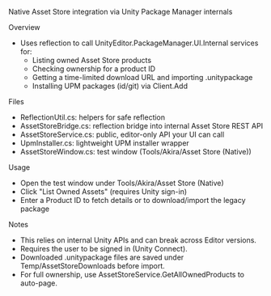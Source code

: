 ﻿Native Asset Store integration via Unity Package Manager internals

Overview
- Uses reflection to call UnityEditor.PackageManager.UI.Internal services for:
  - Listing owned Asset Store products
  - Checking ownership for a product ID
  - Getting a time-limited download URL and importing .unitypackage
  - Installing UPM packages (id/git) via Client.Add

Files
- ReflectionUtil.cs: helpers for safe reflection
- AssetStoreBridge.cs: reflection bridge into internal Asset Store REST API
- AssetStoreService.cs: public, editor-only API your UI can call
- UpmInstaller.cs: lightweight UPM installer wrapper
- AssetStoreWindow.cs: test window (Tools/Akira/Asset Store (Native))

Usage
- Open the test window under Tools/Akira/Asset Store (Native)
- Click "List Owned Assets" (requires Unity sign-in)
- Enter a Product ID to fetch details or to download/import the legacy package

Notes
- This relies on internal Unity APIs and can break across Editor versions.
- Requires the user to be signed in (Unity Connect).
- Downloaded .unitypackage files are saved under Temp/AssetStoreDownloads before import.
- For full ownership, use AssetStoreService.GetAllOwnedProducts to auto-page.


